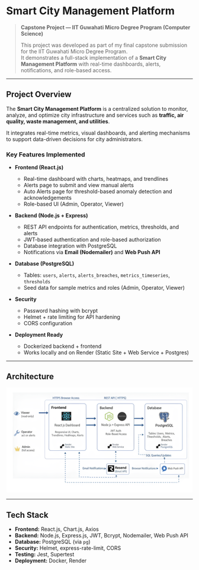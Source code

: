 # Smart City Management Platform 

> **Capstone Project — IIT Guwahati Micro Degree Program (Computer Science)**
>
> This project was developed as part of my final capstone submission for the IIT Guwahati Micro Degree Program.  
> It demonstrates a full-stack implementation of a **Smart City Management Platform** with real-time dashboards, alerts, notifications, and role-based access.

---

## Project Overview

The **Smart City Management Platform** is a centralized solution to monitor, analyze, and optimize city infrastructure and services such as **traffic, air quality, waste management, and utilities**.  

It integrates real-time metrics, visual dashboards, and alerting mechanisms to support data-driven decisions for city administrators.

### Key Features Implemented
- **Frontend (React.js)**
  - Real-time dashboard with charts, heatmaps, and trendlines
  - Alerts page to submit and view manual alerts
  - Auto Alerts page for threshold-based anomaly detection and acknowledgements
  - Role-based UI (Admin, Operator, Viewer)

- **Backend (Node.js + Express)**
  - REST API endpoints for authentication, metrics, thresholds, and alerts
  - JWT-based authentication and role-based authorization
  - Database integration with PostgreSQL
  - Notifications via **Email (Nodemailer)** and **Web Push API**

- **Database (PostgreSQL)**
  - Tables: `users`, `alerts`, `alerts_breaches`, `metrics_timeseries`, `thresholds`
  - Seed data for sample metrics and roles (Admin, Operator, Viewer)

- **Security**
  - Password hashing with bcrypt
  - Helmet + rate limiting for API hardening
  - CORS configuration

- **Deployment Ready**
  - Dockerized backend + frontend
  - Works locally and on Render (Static Site + Web Service + Postgres)

---

## Architecture

![Architecture Diagram](Images/Smartcity_Architecture.png)



---

## Tech Stack
- **Frontend:** React.js, Chart.js, Axios  
- **Backend:** Node.js, Express.js, JWT, Bcrypt, Nodemailer, Web Push API  
- **Database:** PostgreSQL (via `pg`)  
- **Security:** Helmet, express-rate-limit, CORS  
- **Testing:** Jest, Supertest  
- **Deployment:** Docker, Render  


